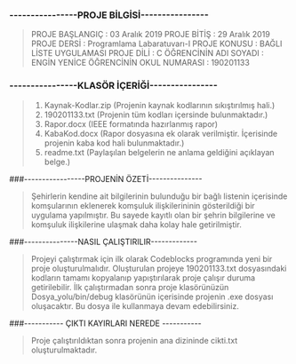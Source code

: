 ### ----------------PROJE BİLGİSİ----------------
> PROJE BAŞLANGIÇ          : 03 Aralık 2019
PROJE BİTİŞ     	 : 29 Aralık 2019 
PROJE DERSİ     	 : Programlama Labaratuvarı-I
PROJE KONUSU    	 : BAĞLI LİSTE UYGULAMASI 
PROJE DİLİ		 : C
ÖĞRENCİNİN ADI SOYADI    : ENGİN YENİCE
ÖĞRENCİNİN OKUL NUMARASI : 190201133

### ----------------KLASÖR İÇERİĞİ----------------
> 1) Kaynak-Kodlar.zip  (Projenin kaynak kodlarının sıkıştırılmış hali.)
> 2) 190201133.txt      (Projenin tüm kodları içersinde bulunmaktadır.)
> 3) Rapor.docx         (IEEE formatında hazırlanmış rapor)
> 4) KabaKod.docx       (Rapor dosyasına ek olarak verilmiştir. İçerisinde projenin kaba kod hali bulunmaktadır.)
> 5) readme.txt         (Paylaşılan belgelerin ne anlama geldiğini açıklayan belge.)

###-----------------PROJENİN ÖZETİ---------------
> Şehirlerin kendine ait bilgilerinin bulunduğu bir bağlı listenin içerisinde komşularının eklenerek komşuluk ilişkilerininin 
gösterildiği bir uygulama yapılmıştır. Bu sayede kayıtlı olan bir şehrin bilgilerine ve komşuluk ilişkilerine ulaşmak daha kolay hale getirilmiştir.


###---------------NASIL ÇALIŞTIRILIR-------------
> Projeyi çalıştırmak için ilk olarak Codeblocks programında yeni bir proje oluşturulmalıdır. Oluşturulan projeye
190201133.txt dosyasındaki kodların tamamı kopyalanıp yapıştırılarak proje çalışır duruma getirilebilir. İlk
çalıştırmadan sonra proje klasörünüzün Dosya_yolu/bin/debug klasörünün içerisinde projenin .exe dosyası oluşacaktır.
Bu dosya ile kullanmaya devam edebilirsiniz.


###----------- ÇIKTI KAYIRLARI NEREDE -----------
> Proje çalıştırıldıktan sonra projenin ana dizininde cikti.txt oluşturulmaktadır.








